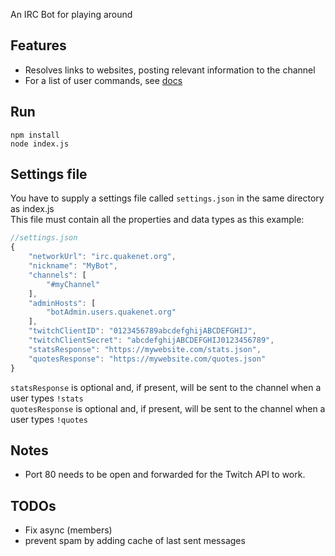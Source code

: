 An IRC Bot for playing around

## Features
* Resolves links to websites, posting relevant information to the channel
* For a list of user commands, see [docs](docs/)

## Run
```
npm install
node index.js
```
## Settings file
You have to supply a settings file called `settings.json` in the same directory as index.js  
This file must contain all the properties and data types as this example:

```javascript
//settings.json
{
    "networkUrl": "irc.quakenet.org",
    "nickname": "MyBot",
    "channels": [
        "#myChannel"
    ],
    "adminHosts": [
        "botAdmin.users.quakenet.org"
    ],
    "twitchClientID": "0123456789abcdefghijABCDEFGHIJ",
	"twitchClientSecret": "abcdefghijABCDEFGHIJ0123456789",
    "statsResponse": "https://mywebsite.com/stats.json",
    "quotesResponse": "https://mywebsite.com/quotes.json"
}
```
`statsResponse` is optional and, if present, will be sent to the channel when a user types `!stats`  
`quotesResponse` is optional and, if present, will be sent to the channel when a user types `!quotes`

## Notes
* Port 80 needs to be open and forwarded for the Twitch API to work.

## TODOs
* Fix async (members)
* prevent spam by adding cache of last sent messages